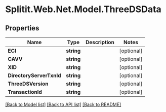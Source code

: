# Splitit.Web.Net.Model.ThreeDSData

## Properties

Name | Type | Description | Notes
------------ | ------------- | ------------- | -------------
**ECI** | **string** |  | [optional] 
**CAVV** | **string** |  | [optional] 
**XID** | **string** |  | [optional] 
**DirectoryServerTxnId** | **string** |  | [optional] 
**ThreeDSVersion** | **string** |  | [optional] 
**TransactionId** | **string** |  | [optional] 

[[Back to Model list]](../README.md#documentation-for-models) [[Back to API list]](../README.md#documentation-for-api-endpoints) [[Back to README]](../README.md)

